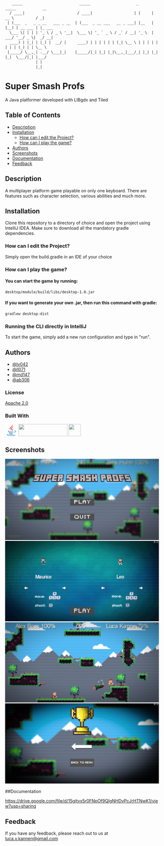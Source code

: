 
```
   _____                          _____                     _       _____            __     
  / ____|                        / ____|                   | |     |  __ \          / _|    
 | (___  _   _ _ __   ___ _ __  | (___  _ __ ___   __ _ ___| |__   | |__) | __ ___ | |_ ___ 
  \___ \| | | | '_ \ / _ \ '__|  \___ \| '_ ` _ \ / _` / __| '_ \  |  ___/ '__/ _ \|  _/ __|
  ____) | |_| | |_) |  __/ |     ____) | | | | | | (_| \__ \ | | | | |   | | | (_) | | \__ \
 |_____/ \__,_| .__/ \___|_|    |_____/|_| |_| |_|\__,_|___/_| |_| |_|   |_|  \___/|_| |___/
              | |                                                                           
              |_|                                                                           
```
# Super Smash Profs

A Java platformer developed with LIBgdx and Tiled

## Table of Contents

- [Description](#description)
- [Installation](#installation)
  - [How can I edit the Project?](#how-can-i-edit-the-project)
  - [How can I play the game?](#how-can-i-play-the-game)
- [Authors](#authors)
- [Screenshots](#screenshots)
- [Documentation](#documentation)
- [Feedback](#feedback)

## Description

A multiplayer platform game playable on only one keyboard. There are features such as
character selection, various abilities and much more.

## Installation

Clone this repository to a directory of choice and open the project using IntelliJ IDEA.
Make sure to download all the mandatory gradle dependencies.

### How can I edit the Project?

Simply open the build.gradle in an IDE of your choice

### How can I play the game?

#### You can start the game by running:

```path
desktop/module/build/libs/desktop-1.0.jar
```

#### If you want to generate your own .jar, then run this command with gradle:

```gradle
gradlew desktop:dist
```

### Running the CLI directly in IntelliJ
To start the game, simply add a new run configuration and type in "run".

## Authors

- [@lv042](https://github.com/lv042)
- [@ll071](https://gitlab.mi.hdm-stuttgart.de/ll071)
- [@md147](https://gitlab.mi.hdm-stuttgart.de/md147)
- [@ab306](https://gitlab.mi.hdm-stuttgart.de/ab306)

### License

[Apache 2.0](https://choosealicense.com/licenses/apache-2.0/)



### Built With

<a href="https://docs.oracle.com/javase/tutorial/index.html"><img src="https://raw.githubusercontent.com/devicons/devicon/master/icons/java/java-original.svg" height="40px" width="40px" /></a> <a href="https://libgdx.com/"><img src="https://libgdx.com/assets/brand/logo.svg" height="40px" width="160px" /></a>  <a href="https://www.mapeditor.org/"><img src="https://www.mapeditor.org/img/tiled-logo-filled.png" height="40px" width="40px" /></a>


## Screenshots

![mainmenu](./assets/screenshots/mainmenu.png)
![selection](./assets/screenshots/selection.png)
![gameplay](./assets/screenshots/gameplay.png)
![winner](./assets/screenshots/winner.png)

##Documentation

https://drive.google.com/file/d/15gitvx5r0FNpOf9QIgNHDvPcJrHTNwK1/view?usp=sharing

## Feedback

If you have any feedback, please reach out to us at luca.v.kannen@gmail.com
